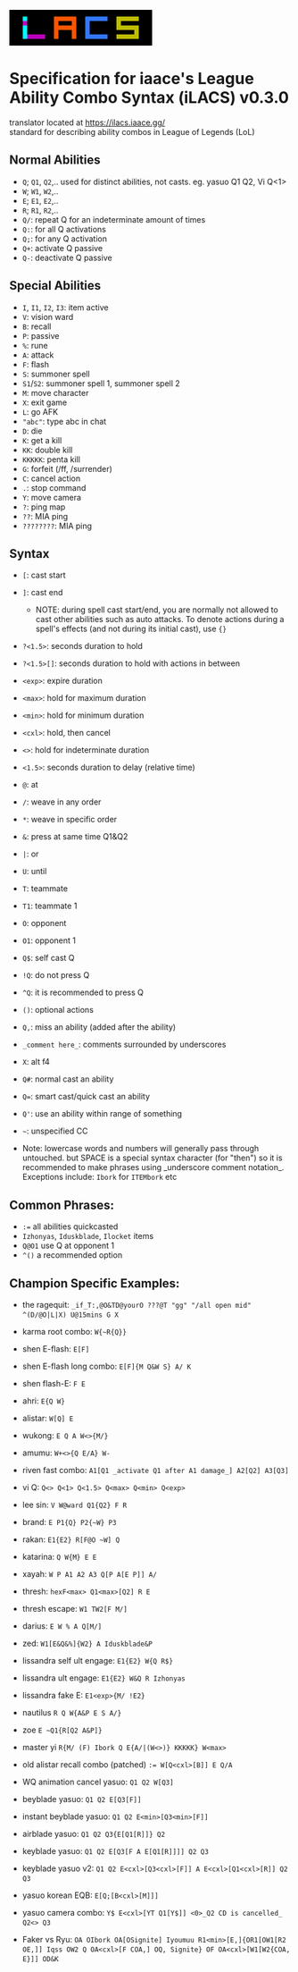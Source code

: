 ![iLACS logo](logo_rectangular.png)
# Specification for iaace's League Ability Combo Syntax (iLACS) v0.3.0
translator located at https://ilacs.iaace.gg/<br>
standard for describing ability combos in League of Legends (LoL)
## Normal Abilities
- `Q`; `Q1`, `Q2`,.. used for distinct abilities, not casts. eg. yasuo Q1 Q2, Vi Q<1>
- `W`; `W1`, `W2`,..
- `E`; `E1`, `E2`,..
- `R`; `R1`, `R2`,..
- `Q/`: repeat Q for an indeterminate amount of times
- `Q:`: for all Q activations
- `Q;`: for any Q activation
- `Q+`: activate Q passive
- `Q-`: deactivate Q passive

## Special Abilities
- `I`, `I1`, `I2`, `I3`: item active
- `V`: vision ward
- `B`: recall
- `P`: passive
- `%`: rune
- `A`: attack
- `F`: flash
- `S`: summoner spell
- `S1`/`S2`: summoner spell 1, summoner spell 2
- `M`: move character
- `X`: exit game
- `L`: go AFK
- `"abc"`: type abc in chat
- `D`: die
- `K`: get a kill
- `KK`: double kill
- `KKKKK`: penta kill
- `G`: forfeit (/ff, /surrender)
- `C`: cancel action
- `.`: stop command
- `Y`: move camera
- `?`: ping map
- `??`: MIA ping
- `????????`: MIA ping


## Syntax
- `[`: cast start
- `]`: cast end
  - NOTE: during spell cast start/end, you are normally not allowed to cast other abilities such as auto attacks. To denote actions during a spell's effects (and not during its initial cast), use `{}`
- `?<1.5>`: seconds duration to hold
- `?<1.5>[]`: seconds duration to hold with actions in between
- `<exp>`: expire duration
- `<max>`: hold for maximum duration
- `<min>`: hold for minimum duration
- `<cxl>`: hold, then cancel
- `<>`: hold for indeterminate duration
- `<1.5>`: seconds duration to delay (relative time)
- `@`: at
- `/`: weave in any order
- `*`: weave in specific order
- `&`: press at same time Q1&Q2
- `|`: or
- `U`: until
- `T`: teammate
- `T1`: teammate 1
- `O`: opponent
- `O1`: opponent 1
- `Q$`: self cast Q
- `!Q`: do not press Q
- `^Q`: it is recommended to press Q
- `()`: optional actions
- `Q,`: miss an ability (added after the ability)
- `_comment here_`: comments surrounded by underscores
- `X`: alt f4
- `Q#`: normal cast an ability
- `Q=`: smart cast/quick cast an ability
- `Q'`: use an ability within range of something

- `~`: unspecified CC

- Note: lowercase words and numbers will generally pass through untouched. but SPACE is a special syntax character (for "then") so it is recommended to make phrases using \_underscore comment notation\_. Exceptions include: `Ibork` for `ITEMbork` etc

## Common Phrases:
- `:=` all abilities quickcasted
- `Izhonyas`, `Iduskblade`, `Ilocket` items
- `Q@O1` use Q at opponent 1
- `^()` a recommended option

## Champion Specific Examples:
- the ragequit: `_if_T:,@O&TD@yourO ???@T "gg" "/all open mid" ^(D/@O|L|X) U@15mins G X`
- karma root combo: `W{~R{Q}}`
- shen E-flash: `E[F]`
- shen E-flash long combo: `E[F]{M Q&W S} A/ K`
- shen flash-E: `F E`
- ahri: `E{Q W}`
- alistar: `W[Q] E`
- wukong: `E Q A W<>{M/}`
- amumu: `W+<>{Q E/A} W-`
- riven fast combo: `A1[Q1 _activate Q1 after A1 damage_] A2[Q2] A3[Q3]`
- vi Q: `Q<> Q<1> Q<1.5> Q<max> Q<min> Q<exp>`
- lee sin: `V W@ward Q1{Q2} F R`
- brand: `E P1{Q} P2{~W} P3`
- rakan: `E1{E2} R[F@O ~W] Q`
- katarina: `Q W{M} E E`
- xayah: `W P A1 A2 A3 Q[P A[E P]] A/`
- thresh: `hexF<max> Q1<max>[Q2] R E`
- thresh escape: `W1 TW2[F M/]`
- darius: `E W % A Q[M/]`
- zed: `W1[E&Q&%]{W2} A Iduskblade&P`
- lissandra self ult engage: `E1{E2} W{Q R$}`
- lissandra ult engage: `E1{E2} W&Q R Izhonyas`
- lissandra fake E: `E1<exp>{M/ !E2}`
- nautilus `R Q W{A&P E S A/}`
- zoe `E ~Q1{R[Q2 A&P]}`
- master yi `R{M/ (F) Ibork Q E{A/|(W<>)} KKKKK} W<max>`
- old alistar recall combo (patched) `:= W[Q<cxl>[B]] E Q/A`

- WQ animation cancel yasuo: `Q1 Q2 W[Q3]`
- beyblade yasuo: `Q1 Q2 E[Q3[F]]`
- instant beyblade yasuo: `Q1 Q2 E<min>[Q3<min>[F]]`
- airblade yasuo: `Q1 Q2 Q3{E[Q1[R]]} Q2`
- keyblade yasuo: `Q1 Q2 E[Q3[F A E[Q1[R]]]] Q2 Q3`
- keyblade yasuo v2: `Q1 Q2 E<cxl>[Q3<cxl>[F]] A E<cxl>[Q1<cxl>[R]] Q2 Q3`
- yasuo korean EQB: `E[Q;[B<cxl>[M]]]`
- yasuo camera combo: `Y$ E<cxl>[YT Q1[Y$]] <0>_Q2 CD is cancelled_ Q2<> Q3`

- Faker vs Ryu: `OA OIbork OA[OSignite] Iyoumuu R1<min>[E,]{OR1[OW1[R2 OE,]] Iqss OW2 Q OA<cxl>[F COA,] OQ, Signite} OF OA<cxl>[W1[W2{COA, E}]] OD&K`
